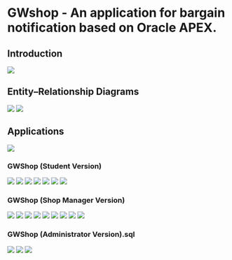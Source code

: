 # GWshop - An application for bargain notification based on Oracle APEX.

## Introduction
![](imgs/GWShop-03.jpg)
## Entity–Relationship Diagrams
![](imgs/GWShop-04.jpg)
![](imgs/GWShop-05.jpg)
## Applications
![](imgs/GWShop-06.jpg)
### GWShop (Student Version)
![](imgs/GWShop-08.jpg)
![](imgs/GWShop-09.jpg)
![](imgs/GWShop-10.jpg)
![](imgs/GWShop-11.jpg)
![](imgs/GWShop-12.jpg)
![](imgs/GWShop-13.jpg)
![](imgs/GWShop-14.jpg)
### GWShop (Shop Manager Version)
![](imgs/GWShop-16.jpg)
![](imgs/GWShop-17.jpg)
![](imgs/GWShop-18.jpg)
![](imgs/GWShop-19.jpg)
![](imgs/GWShop-20.jpg)
![](imgs/GWShop-21.jpg)
![](imgs/GWShop-22.jpg)
![](imgs/GWShop-23.jpg)
![](imgs/GWShop-24.jpg)
### GWShop (Administrator Version).sql
![](imgs/GWShop-26.jpg)
![](imgs/GWShop-27.jpg)
![](imgs/GWShop-28.jpg)